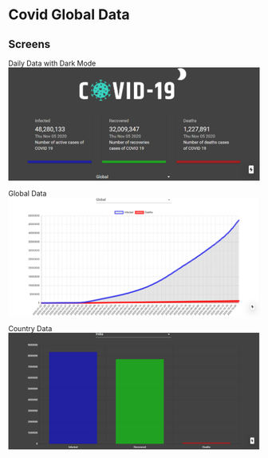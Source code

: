 # Covid Global Data

## Screens

Daily Data with Dark Mode
![Alt text](/public/images/Capture1.PNG?raw=true "Capture1")

Global Data
![Alt text](/public/images/Capture2.PNG?raw=true "Capture2")

Country Data
![Alt text](/public/images/Capture3.PNG?raw=true "Capture3")
